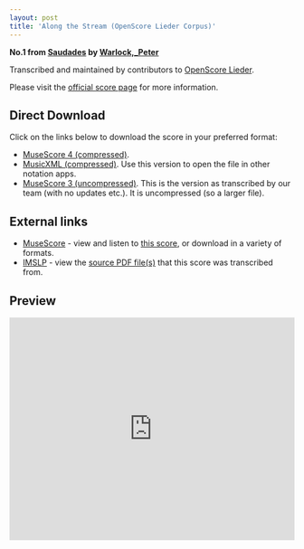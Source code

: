```yaml
---
layout: post
title: 'Along the Stream (OpenScore Lieder Corpus)'
---
```


__No.1 from [Saudades](https://fourscoreandmore.org/OpenScore/Warlock%2C_Peter/Saudades/) by [Warlock,_Peter](https://fourscoreandmore.org/OpenScore/Warlock%2C_Peter)__

Transcribed and maintained by contributors to [OpenScore Lieder].

Please visit the [official score page] for more information.

[official score page]: https://musescore.com/openscore-lieder-corpus/scores/6232420
[OpenScore Lieder]: https://musescore.com/openscore-lieder-corpus

## Direct Download

Click on the links below to download the score in your preferred format:
- [MuseScore 4 (compressed)](https://fourscoreandmore.org/OpenScore/Warlock%2C_Peter/Saudades/1_Along_the_Stream.mscz).
- [MusicXML (compressed)](https://fourscoreandmore.org/OpenScore/Warlock%2C_Peter/Saudades/1_Along_the_Stream.mxl). Use this version to open the file in other notation apps.
- [MuseScore 3 (uncompressed)](https://raw.githubusercontent.com/OpenScore/Lieder/refs/heads/main/scores/Warlock%2C_Peter/Saudades/1_Along_the_Stream/lc6232420.mscx). This is the version as transcribed by our team (with no updates etc.). It is uncompressed (so a larger file).

## External links

- [MuseScore] - view and listen to [this score][MuseScore], or download in a variety of formats.
- [IMSLP] - view the [source PDF file(s)][IMSLP] that this score was transcribed from.

[MuseScore]: https://musescore.com/score/6232420
[IMSLP]: https://imslp.org/wiki/Special:ReverseLookup/476180

## Preview

<iframe width="100%" height="394" src="https://musescore.com/openscore-lieder-corpus/scores/6232420/embed" frameborder="0" allowfullscreen allow="autoplay; fullscreen"></iframe>
